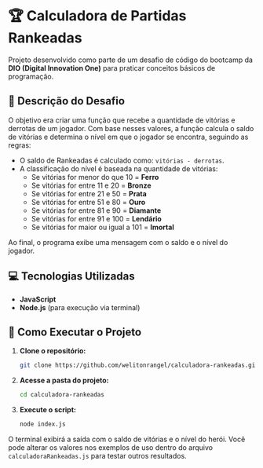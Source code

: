 # 🏆 Calculadora de Partidas Rankeadas

Projeto desenvolvido como parte de um desafio de código do bootcamp da **DIO (Digital Innovation One)** para praticar conceitos básicos de programação.

## 📝 Descrição do Desafio

O objetivo era criar uma função que recebe a quantidade de vitórias e derrotas de um jogador. Com base nesses valores, a função calcula o saldo de vitórias e determina o nível em que o jogador se encontra, seguindo as regras:

-   O saldo de Rankeadas é calculado como: `vitórias - derrotas`.
-   A classificação do nível é baseada na quantidade de vitórias:
    -   Se vitórias for menor do que 10 = **Ferro**
    -   Se vitórias for entre 11 e 20 = **Bronze**
    -   Se vitórias for entre 21 e 50 = **Prata**
    -   Se vitórias for entre 51 e 80 = **Ouro**
    -   Se vitórias for entre 81 e 90 = **Diamante**
    -   Se vitórias for entre 91 e 100 = **Lendário**
    -   Se vitórias for maior ou igual a 101 = **Imortal**

Ao final, o programa exibe uma mensagem com o saldo e o nível do jogador.

## 💻 Tecnologias Utilizadas

-   **JavaScript**
-   **Node.js** (para execução via terminal)

## 🚀 Como Executar o Projeto

1.  **Clone o repositório:**
    ```bash
    git clone https://github.com/welitonrangel/calculadora-rankeadas.git
    ```

2.  **Acesse a pasta do projeto:**
    ```bash
    cd calculadora-rankeadas
    ```

3.  **Execute o script:**
    ```bash
    node index.js
    ```

O terminal exibirá a saída com o saldo de vitórias e o nível do herói. Você pode alterar os valores nos exemplos de uso dentro do arquivo `calculadoraRankeadas.js` para testar outros resultados.
